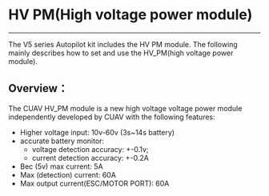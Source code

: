 # HV PM(High voltage power module)
---
The V5 series Autopilot kit includes the HV PM module. The following mainly describes how to set and use the HV_PM(high voltage power module).

## Overview：

The CUAV HV_PM module is a new high voltage voltage power module independently developed by CUAV with the following features:
* Higher voltage input: 10v-60v (3s~14s battery)
* accurate battery monitor: 
   * voltage detection accuracy: +-0.1v; 
   * current detection accuracy: +-0.2A
* Bec (5v) max current: 5A
* Max (detection) current: 60A
* Max output current(ESC/MOTOR PORT): 60A

